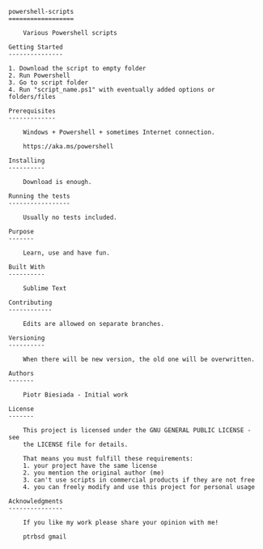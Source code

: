 	powershell-scripts
	==================

		Various Powershell scripts

	Getting Started
	---------------

	1. Download the script to empty folder
	2. Run Powershell
	3. Go to script folder
	4. Run "script_name.ps1" with eventually added options or folders/files

	Prerequisites
	-------------

		Windows + Powershell + sometimes Internet connection.

		https://aka.ms/powershell

	Installing
	----------

		Download is enough.

	Running the tests
	-----------------

		Usually no tests included.

	Purpose
	-------

		Learn, use and have fun.

	Built With
	----------

		Sublime Text

	Contributing
	------------

		Edits are allowed on separate branches.

	Versioning
	----------

		When there will be new version, the old one will be overwritten.

	Authors
	-------

		Piotr Biesiada - Initial work

	License
	-------

		This project is licensed under the GNU GENERAL PUBLIC LICENSE - see
		the LICENSE file for details.

		That means you must fulfill these requirements:
		1. your project have the same license
		2. you mention the original author (me)
		3. can't use scripts in commercial products if they are not free
		4. you can freely modify and use this project for personal usage

	Acknowledgments
	---------------

		If you like my work please share your opinion with me!

		ptrbsd gmail
